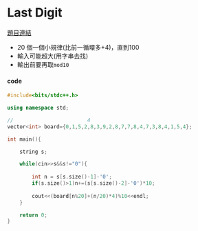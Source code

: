# Last Digit 

[題目連結](https://vjudge.net/problem/Uva-10162)


* 20 個一個小規律(比前一循環多+4)，直到100
* 輸入可能超大(用字串去找)
* 輸出前要再取`mod10`


#### code


```cpp
#include<bits/stdc++.h>

using namespace std;

//                        4   
vector<int> board={0,1,5,2,8,3,9,2,8,7,7,8,4,7,3,8,4,1,5,4};

int main(){

	string s;

	while(cin>>s&&s!="0"){
		
		int n = s[s.size()-1]-'0';
		if(s.size()>1)n+=(s[s.size()-2]-'0')*10;
		
		cout<<(board[n%20]+(n/20)*4)%10<<endl;
	}

	return 0;
}
```
